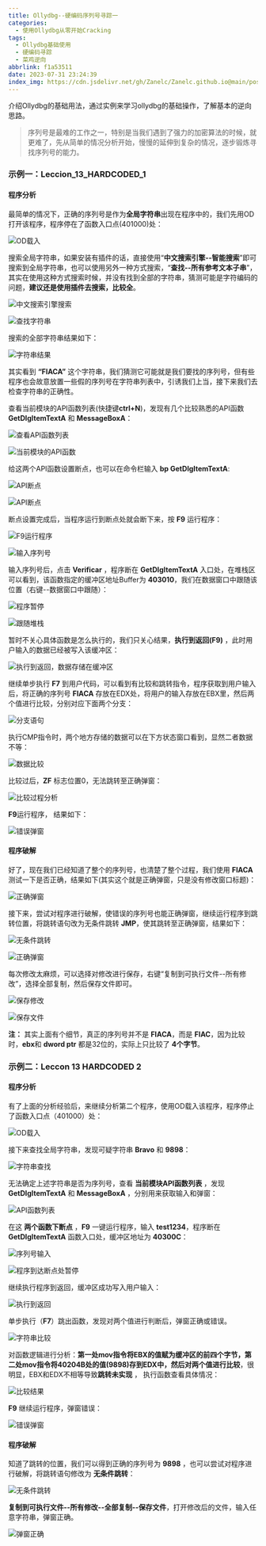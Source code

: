 ```yaml
---
title: Ollydbg--硬编码序列号寻踪一
categories:
  - 使用Ollydbg从零开始Cracking
tags:
  - Ollydbg基础使用
  - 硬编码寻踪
  - 菜鸡逆向
abbrlink: f1a53511
date: 2023-07-31 23:24:39
index_img: https://cdn.jsdelivr.net/gh/Zanelc/Zanelc.github.io@main/posts/f1a53511/title.png
---
```

介绍Ollydbg的基础用法，通过实例来学习ollydbg的基础操作，了解基本的逆向思路。
<!--more-->

> 序列号是最难的工作之一，特别是当我们遇到了强力的加密算法的时候，就更难了，先从简单的情况分析开始，慢慢的延伸到复杂的情况，逐步锻炼寻找序列号的能力。

### 示例一：Leccion_13_HARDCODED_1

#### 程序分析

最简单的情况下，正确的序列号是作为**全局字符串**出现在程序中的，我们先用OD打开该程序，程序停在了函数入口点(401000)处：

![OD载入](https://cdn.jsdelivr.net/gh/Zanelc/Zanelc.github.io@main/posts/f1a53511/image-20230731234434167.png)

搜索全局字符串，如果安装有插件的话，直接使用“**中文搜索引擎--智能搜索**”即可搜索到全局字符串，也可以使用另外一种方式搜索，“**查找--所有参考文本子串**”，其实在使用这种方式搜索时候，并没有找到全部的字符串，猜测可能是字符编码的问题，**建议还是使用插件去搜索，比较全**。

![中文搜索引擎搜索](https://cdn.jsdelivr.net/gh/Zanelc/Zanelc.github.io@main/posts/f1a53511/image-20230731234735665.png)

![查找字符串](https://cdn.jsdelivr.net/gh/Zanelc/Zanelc.github.io@main/posts/f1a53511/image-20230731235143887.png)

搜索的全部字符串结果如下：

![字符串结果](https://cdn.jsdelivr.net/gh/Zanelc/Zanelc.github.io@main/posts/f1a53511/image-20230801002630829.png)

其实看到 **“FIACA”** 这个字符串，我们猜测它可能就是我们要找的序列号，但有些程序也会故意放置一些假的序列号在字符串列表中，引诱我们上当，接下来我们去检查字符串的正确性。

查看当前模块的API函数列表(快捷键**ctrl+N**)，发现有几个比较熟悉的API函数**GetDlgItemTextA** 和 **MessageBoxA**：

![查看API函数列表](https://cdn.jsdelivr.net/gh/Zanelc/Zanelc.github.io@main/posts/f1a53511/image-20230801002846244.png)

![当前模块的API函数](https://cdn.jsdelivr.net/gh/Zanelc/Zanelc.github.io@main/posts/f1a53511/image-20230801003012079.png)

给这两个API函数设置断点，也可以在命令栏输入 **bp GetDlgItemTextA**:

![API断点](https://cdn.jsdelivr.net/gh/Zanelc/Zanelc.github.io@main/posts/f1a53511/image-20230801003210578.png)

![API断点](https://cdn.jsdelivr.net/gh/Zanelc/Zanelc.github.io@main/posts/f1a53511/image-20230801003331018.png)

断点设置完成后，当程序运行到断点处就会断下来，按 **F9** 运行程序：

![F9运行程序](https://cdn.jsdelivr.net/gh/Zanelc/Zanelc.github.io@main/posts/f1a53511/image-20230801003438364.png)

![输入序列号](https://cdn.jsdelivr.net/gh/Zanelc/Zanelc.github.io@main/posts/f1a53511/image-20230801003534063.png)

输入序列号后，点击 **Verificar** ，程序断在 **GetDlgItemTextA** 入口处，在堆栈区可以看到，该函数指定的缓冲区地址Buffer为 **403010**，我们在数据窗口中跟随该位置（右键--数据窗口中跟随）：

![程序暂停](https://cdn.jsdelivr.net/gh/Zanelc/Zanelc.github.io@main/posts/f1a53511/image-20230801003741801.png)

![跟随堆栈](https://cdn.jsdelivr.net/gh/Zanelc/Zanelc.github.io@main/posts/f1a53511/image-20230801004135535.png)

暂时不关心具体函数是怎么执行的，我们只关心结果，**执行到返回(F9)** ，此时用户输入的数据已经被写入该缓冲区：

![执行到返回，数据存储在缓冲区](https://cdn.jsdelivr.net/gh/Zanelc/Zanelc.github.io@main/posts/f1a53511/image-20230801004326799.png)

继续单步执行 **F7** 到用户代码，可以看到有比较和跳转指令，程序获取到用户输入后，将正确的序列号 **FIACA** 存放在EDX处，将用户的输入存放在EBX里，然后两个值进行比较，分别对应下面两个分支：

![分支语句](https://cdn.jsdelivr.net/gh/Zanelc/Zanelc.github.io@main/posts/f1a53511/image-20230801004741217.png)

执行CMP指令时，两个地方存储的数据可以在下方状态窗口看到，显然二者数据不等：

![数据比较](https://cdn.jsdelivr.net/gh/Zanelc/Zanelc.github.io@main/posts/f1a53511/image-20230801005532580.png)

比较过后，**ZF** 标志位置0，无法跳转至正确弹窗：

![比较过程分析](https://cdn.jsdelivr.net/gh/Zanelc/Zanelc.github.io@main/posts/f1a53511/image-20230801011314334.png)

**F9**运行程序， 结果如下：

![错误弹窗](https://cdn.jsdelivr.net/gh/Zanelc/Zanelc.github.io@main/posts/f1a53511/image-20230801010114032.png)

#### 程序破解

好了，现在我们已经知道了整个的序列号，也清楚了整个过程，我们使用 **FIACA** 测试一下是否正确，结果如下(其实这个就是正确弹窗，只是没有修改窗口标题)：

![正确弹窗](https://cdn.jsdelivr.net/gh/Zanelc/Zanelc.github.io@main/posts/f1a53511/image-20230801010324846.png)

接下来，尝试对程序进行破解，使错误的序列号也能正确弹窗，继续运行程序到跳转位置，将跳转语句改为无条件跳转 **JMP**，使其跳转至正确弹窗，结果如下：

![无条件跳转](https://cdn.jsdelivr.net/gh/Zanelc/Zanelc.github.io@main/posts/f1a53511/image-20230801011511665.png)

![正确弹窗](https://cdn.jsdelivr.net/gh/Zanelc/Zanelc.github.io@main/posts/f1a53511/image-20230801011546147.png)

每次修改太麻烦，可以选择对修改进行保存，右键“复制到可执行文件--所有修改”，选择全部复制，然后保存文件即可。

![保存修改](https://cdn.jsdelivr.net/gh/Zanelc/Zanelc.github.io@main/posts/f1a53511/image-20230801011706716.png)

![保存文件](https://cdn.jsdelivr.net/gh/Zanelc/Zanelc.github.io@main/posts/f1a53511/image-20230801011827679.png)

**注：** 其实上面有个细节，真正的序列号并不是 **FIACA**，而是 **FIAC**，因为比较时，**ebx**和 **dword ptr** 都是32位的，实际上只比较了 **4个字节**。

### 示例二：Leccon 13 HARDCODED 2

#### 程序分析

有了上面的分析经验后，来继续分析第二个程序，使用OD载入该程序，程序停止了函数入口点（401000）处：

![OD载入](https://cdn.jsdelivr.net/gh/Zanelc/Zanelc.github.io@main/posts/f1a53511/image-20230801211529276.png)

接下来查找全局字符串，发现可疑字符串 **Bravo** 和 **9898**：

![字符串查找](https://cdn.jsdelivr.net/gh/Zanelc/Zanelc.github.io@main/posts/f1a53511/image-20230801211626876.png)

无法确定上述字符串是否为序列号，查看 **当前模块API函数列表** ，发现 **GetDlgItemTextA** 和 **MessageBoxA** ，分别用来获取输入和弹窗：

![API函数列表](https://cdn.jsdelivr.net/gh/Zanelc/Zanelc.github.io@main/posts/f1a53511/image-20230801211817497.png)

在这 **两个函数下断点** ，**F9** 一键运行程序，输入 **test1234**，程序断在 **GetDlgItemTextA** 函数入口处，缓冲区地址为 **40300C**：

![序列号输入](https://cdn.jsdelivr.net/gh/Zanelc/Zanelc.github.io@main/posts/f1a53511/image-20230801212259130.png)

![程序到达断点处暂停](https://cdn.jsdelivr.net/gh/Zanelc/Zanelc.github.io@main/posts/f1a53511/image-20230801212602679.png)

继续执行程序到返回，缓冲区成功写入用户输入：

![执行到返回](https://cdn.jsdelivr.net/gh/Zanelc/Zanelc.github.io@main/posts/f1a53511/image-20230801212751493.png)

单步执行（**F7**）跳出函数，发现对两个值进行判断后，弹窗正确或错误。

![字符串比较](https://cdn.jsdelivr.net/gh/Zanelc/Zanelc.github.io@main/posts/f1a53511/image-20230801213026039.png)

对函数逻辑进行分析：**第一处mov指令将EBX的值赋为缓冲区的前四个字节，第二处mov指令将40204B处的值(9898)存到EDX中，然后对两个值进行比较**，很明显，EBX和EDX不相等导致**跳转未实现** ， 执行函数查看具体情况：

![比较结果](https://cdn.jsdelivr.net/gh/Zanelc/Zanelc.github.io@main/posts/f1a53511/image-20230801213809056.png)

**F9** 继续运行程序，弹窗错误：

![错误弹窗](https://cdn.jsdelivr.net/gh/Zanelc/Zanelc.github.io@main/posts/f1a53511/image-20230801214022122.png)

#### 程序破解

知道了跳转的位置，我们可以得到正确的序列号为 **9898** ，也可以尝试对程序进行破解，将跳转语句修改为 **无条件跳转**：

![无条件跳转](https://cdn.jsdelivr.net/gh/Zanelc/Zanelc.github.io@main/posts/f1a53511/image-20230801214247938.png)

**复制到可执行文件--所有修改--全部复制--保存文件**，打开修改后的文件，输入任意字符串，弹窗正确。

![弹窗正确](https://cdn.jsdelivr.net/gh/Zanelc/Zanelc.github.io@main/posts/f1a53511/image-20230801214629261.png)
